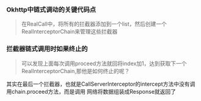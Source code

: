 ### Okhttp中链式调动的关键代码点
> 在RealCall中，将所有的拦截器添加到一个list，然后创建一个RealInterceptorChain来管理这些拦截器


### 拦截器链式调用时如果终止的
> 可以发现上面每次调用proceed方法就回将index加1，达到获取下一个RealInterceptorChain,那他是如何终止的呢？

其实在最后一个拦截器，也就是CallServerInterceptor的intercept方法中没有调用chain.proceed方法，而是调用
网络将数据组装成Response就返回了